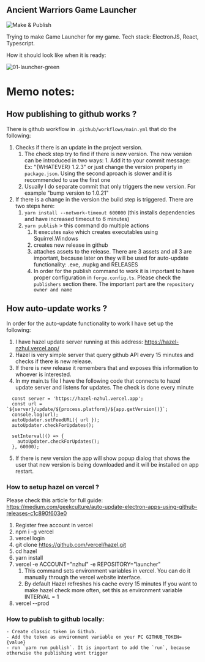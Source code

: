 ## Ancient Warriors Game Launcher
![Make & Publish](https://github.com/nzhul/launcher/actions/workflows/main.yml/badge.svg)

Trying to make Game Launcher for my game.
Tech stack: ElectronJS, React, Typescript.

How it should look like when it is ready:

![01-launcher-green](https://user-images.githubusercontent.com/4274934/229272567-45921876-5ded-4e66-b00e-7c6ed7c45637.png)

# Memo notes:

## How publishing to github works ?
There is github workflow in `.github/workflows/main.yml` that do the following:
1. Checks if there is an update in the project version.
   1. The check step try to find if there is new version. The new version can be introduced in two ways: 1. Add it to your commit message: Ex: "{WHATEVER} 1.2.3" or just change the version property in `package.json`. Using the second aproach is slower and it is recommended to use the first one
   2. Usually I do separate commit that only triggers the new version. For example "bump version to 1.0.21"
2. If there is a change in the version the build step is triggered. There are two steps here:
   1. `yarn install --network-timeout 600000` (this installs dependencies and have increased timeout to 6 minutes)
   2. `yarn publish` > this command do multiple actions
      1. It executes `make` which creates executables using Squirrel.Windows
      2. creates new release in github
      3. attaches assets to the release. There are 3 assets and all 3 are important, because later on they will be used for auto-update functionality: .exe, .nupkg and RELEASES
      4. In order for the publish command to work it is important to have proper configuration in `forge.config.ts`. Please check the `publishers` section there. The important part are the `repository owner and name`

## How auto-update works ?
In order for the auto-update functionality to work I have set up the following:
1. I have hazel update server running at this address: https://hazel-nzhul.vercel.app/
2. Hazel is very simple server that query github API every 15 minutes and checks if there is new release.
3. If there is new release it remembers that and exposes this information to whoever is interested.
4. In my main.ts file I have the following code that connects to hazel update server and listens for updates. The check is done every minute
```
  const server = 'https://hazel-nzhul.vercel.app';
  const url = `${server}/update/${process.platform}/${app.getVersion()}`;
  console.log(url);
  autoUpdater.setFeedURL({ url });
  autoUpdater.checkForUpdates();

  setInterval(() => {
    autoUpdater.checkForUpdates();
  }, 60000);
```
5. If there is new version the app will show popup dialog that shows the user that new version is being downloaded and it will be installed on app restart.


### How to setup hazel on vercel ?
Please check this article for full guide: https://medium.com/geekculture/auto-update-electron-apps-using-github-releases-c1c890f603e0
1. Register free account in vercel
2. npm i -g vercel
3. vercel login
4. git clone https://github.com/vercel/hazel.git
5. cd hazel
6. yarn install
7. vercel -e ACCOUNT="nzhul" -e REPOSITORY="launcher"
   1. This command sets environment variables in vercel. You can do it manually through the vercel website interface.
   2. By default Hazel refreshes his cache every 15 minutes If you want to make hazel check more often, set this as environment variable INTERVAL = 1
8. vercel --prod




### How to publish to github locally:
    - Create classic token in Github.
    - Add the token as environment variable on your PC GITHUB_TOKEN={value}
    - run `yarn run publish`. It is important to add the `run`, because otherwise the publishing wont trigger
